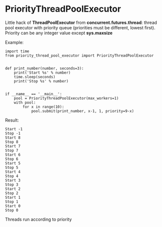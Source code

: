 # PriorityThreadPoolExecutor
Little hack of **ThreadPoolExecutor** from **concurrent.futures.thread**: thread pool executor with priority queue (priorities must be different, lowest first). Priority can be any integer value except **sys.maxsize**


Example:
```
import time
from priority_thread_pool_executor import PriorityThreadPoolExecutor


def print_number(number, seconds=3):
    print('Start %s' % number)
    time.sleep(seconds)
    print('Stop %s' % number)


if __name__ == '__main__':
    pool = PriorityThreadPoolExecutor(max_workers=1)
    with pool:
        for x in range(10):
            pool.submit(print_number, x-1, 1, priority=9-x)

```
Result:
```
Start -1
Stop -1
Start 8
Stop 8
Start 7
Stop 7
Start 6
Stop 6
Start 5
Stop 5
Start 4
Stop 4
Start 3
Stop 3
Start 2
Stop 2
Start 1
Stop 1
Start 0
Stop 0
```
Threads run according to priority
